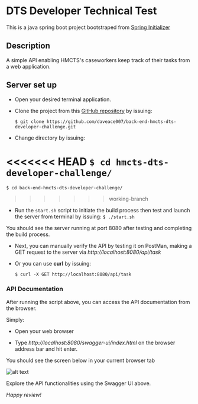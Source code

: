 # DTS Developer Technical Test
This is a java spring boot project bootstraped from [Spring Initializer](https://start.spring.io)

## Description
A simple API enabling HMCTS's caseworkers keep track of their tasks from a web application.

## Server set up

* Open your desired terminal application.

* Clone the project from this [GitHub repository](https://github.com/daveace007/back-end-hmcts-dts-developer-challenge.git) by issuing:

  ```$ git clone https://github.com/daveace007/back-end-hmcts-dts-developer-challenge.git```
* Change directory by issuing:

<<<<<<< HEAD
  ```$ cd hmcts-dts-developer-challenge/```
=======
  ```$ cd back-end-hmcts-dts-developer-challenge/```
>>>>>>> working-branch
* Run the ```start.sh``` script to initiate the build process then test and launch the server from terminal by issuing:
  ```$ ./start.sh```

You should see the server running at port 8080 after testing and completing the build process.

* Next, you can manually verify the API by testing it on PostMan, making a GET request to the server via *http://localhost:8080/api/task*

* Or you can use __curl__ by issuing:

  ``` $ curl -X GET http://localhost:8080/api/task ```

### API Documentation
After running the script above, you can access the API documentation from the browser.

Simply:
* Open your web browser

* Type *http://localhost:8080/swagger-ui/index.html* on the browser address bar and hit enter.

You should see the screen below in your current browser tab

![alt text](image.png)

Explore the API functionalities using the Swagger UI above.

*Happy review!*
